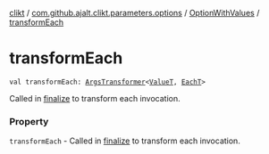 [clikt](../../index.md) / [com.github.ajalt.clikt.parameters.options](../index.md) / [OptionWithValues](index.md) / [transformEach](./transform-each.md)

# transformEach

`val transformEach: `[`ArgsTransformer`](../-args-transformer.md)`<`[`ValueT`](index.md#ValueT)`, `[`EachT`](index.md#EachT)`>`

Called in [finalize](finalize.md) to transform each invocation.

### Property

`transformEach` - Called in [finalize](finalize.md) to transform each invocation.